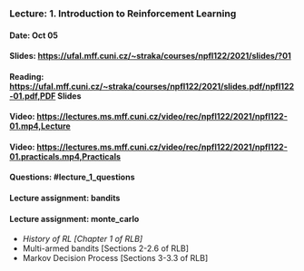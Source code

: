 ### Lecture: 1. Introduction to Reinforcement Learning
#### Date: Oct 05
#### Slides: https://ufal.mff.cuni.cz/~straka/courses/npfl122/2021/slides/?01
#### Reading: https://ufal.mff.cuni.cz/~straka/courses/npfl122/2021/slides.pdf/npfl122-01.pdf,PDF Slides
#### Video: https://lectures.ms.mff.cuni.cz/video/rec/npfl122/2021/npfl122-01.mp4,Lecture
#### Video: https://lectures.ms.mff.cuni.cz/video/rec/npfl122/2021/npfl122-01.practicals.mp4,Practicals
#### Questions: #lecture_1_questions
#### Lecture assignment: bandits
#### Lecture assignment: monte_carlo

- *History of RL [Chapter 1 of RLB]*
- Multi-armed bandits [Sections 2-2.6 of RLB]
- Markov Decision Process [Sections 3-3.3 of RLB]
